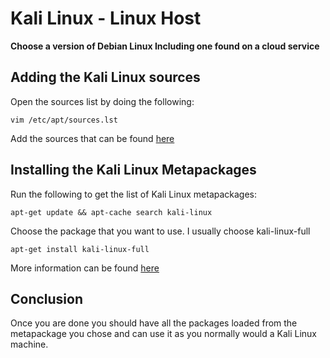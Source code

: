 # Kali Linux - Linux Host

**Choose a version of Debian Linux Including one found on a cloud service**

## Adding the Kali Linux sources

Open the sources list by doing the following:

```
vim /etc/apt/sources.lst
```

Add the sources that can be found [here](http://docs.kali.org/general-use/kali-linux-sources-list-repositories)

## Installing the Kali Linux Metapackages

Run the following to get the list of Kali Linux metapackages:

```
apt-get update && apt-cache search kali-linux
```

Choose the package that you want to use. I usually choose kali-linux-full

```
apt-get install kali-linux-full
```

More information can be found [here](https://www.kali.org/news/kali-linux-metapackages/)

## Conclusion

Once you are done you should have all the packages loaded from the metapackage you chose and can use it as you normally would a Kali Linux machine.

